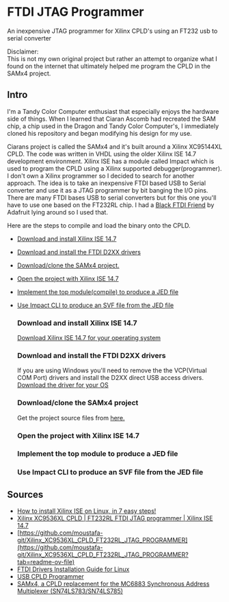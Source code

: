 # FTDI JTAG Programmer
An inexpensive JTAG programmer for Xilinx CPLD's using an FT232 usb to serial converter

Disclaimer:<br>
This is not my own original project but rather an attempt to organize what I found on the internet that ultimately helped me program the CPLD in the SAMx4 project.


## Intro
I'm a Tandy Color Computer enthusiast that especially enjoys the hardware side of things. 
When I learned that Ciaran Ascomb had recreated the SAM chip, a chip used in the Dragon and Tandy Color Computer's,
I immediately cloned his repository and began modifying his design for my use.

Ciarans project is called the SAMx4 and it's built around a Xilinx XC95144XL CPLD. The code was written in VHDL using the older Xilinx ISE 14.7 development environment.
Xilinx ISE has a module called Impact which is used to  program the CPLD using a Xilinx supported debugger(programmer). I don't own a Xilinx programmer so I decided to search for another approach.
The idea is to take an inexpensive FTDI based USB to Serial converter and use it as a JTAG programmer by bit banging the I/O pins.
There are many FTDI bases USB to serial converters but for this one you'll have to use one based on the FT232RL chip. I had a [Black FTDI Friend](https://learn.adafruit.com/ftdi-friend/overview) by Adafruit lying around so I used that.


Here are the steps to compile and load the binary onto the CPLD.
- [Download and install Xilinx ISE 14.7](#Download-and-install-Xilinx-ISE-147)
- [Download and install the FTDI D2XX drivers](#Download-and-install-the-FTDI-D2XX-drivers)
- [Download/clone the SAMx4 project.](#Downloadclone-the-SAMx4-project)
- [Open the project with Xilinx ISE 14.7](#Open-the-project-with-Xilinx-ISE-147)
- [Implement the top module(compile) to produce a JED file](#Implement-the-top-module-to-produce-a-JED-file)
- [Use Impact CLI to produce an SVF file from the JED file](#Use-Impact-CLI-to-produce-an-SVF-file-from-the-JED-file)

  ### Download and install Xilinx ISE 14.7
  [Download Xilinx ISE 14.7 for your operating system](https://www.xilinx.com/downloadNav/vivado-design-tools/archive-ise.html)
  ### Download and install the FTDI D2XX drivers
  
  If you are using Windows you'll need to remove the the VCP(Virtual COM Port) drivers and install the D2XX direct USB access drivers.
  [Download the driver for your OS](https://ftdichip.com/drivers/d2xx-drivers/)
  
  ### Download/clone the SAMx4 project
  Get the project source files from [here.](https://www.6809.org.uk/dragon/samx4/)
  ### Open the project with Xilinx ISE 14.7
  ### Implement the top module to produce a JED file
  ### Use Impact CLI to produce an SVF file from the JED file




## Sources
- [How to install Xilinx ISE on Linux, in 7 easy steps!](https://youtu.be/yzEIQLQZYpk?si=v6nmZXc6_NBRsofR)
- [Xilinx XC9536XL CPLD | FT232RL FTDI JTAG programmer | Xilinx ISE 14.7](https://youtu.be/UACzPj62klc?si=p1kzB3-zuSgdYw8j)
- [https://github.com/moustafa-git/Xilinx_XC9536XL_CPLD_FT232RL_JTAG_PROGRAMMER](https://github.com/moustafa-git/Xilinx_XC9536XL_CPLD_FT232RL_JTAG_PROGRAMMER?tab=readme-ov-file)
- [FTDI Drivers Installation Guide for Linux](https://ftdichip.com/Support/Documents/AppNotes/AN_220_FTDI_Drivers_Installation_Guide_for_Linux.pdf)
- [USB CPLD Programmer](https://tulip-house.ddo.jp/digital/PROG_CPLD/index.html)
- [SAMx4, a CPLD replacement for the MC6883 Synchronous Address Multiplexer (SN74LS783/SN74LS785)](https://www.6809.org.uk/dragon/samx4/)

